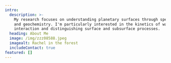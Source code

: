 ```yaml
---
intro:
  description: >-
    My research focuses on understanding planetary surfaces through spectroscopy
    and geochemistry. I'm particularly interested in the kinetics of water-rock
    interaction and distinguishing surface and subsurface processes.
  heading: About Me
  image: /img/zzz08588.jpeg
  imagealt: Rachel in the forest
  includeContact: true
featured: []
---
```

